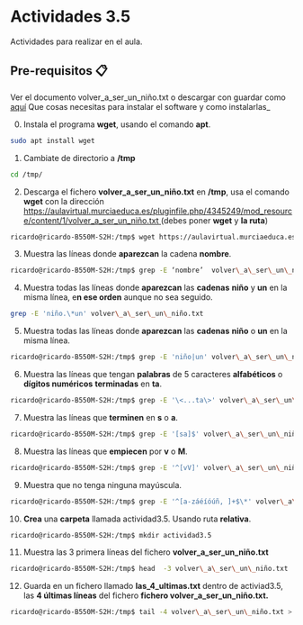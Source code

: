 # Actividades 3.5
Actividades para realizar en el aula.

## Pre-requisitos 📋
Ver el documento volver_a_ser_un_niño.txt o descargar con guardar como [aquí](volver_a_ser_un_niño.txt)
Que cosas necesitas para instalar el software y como instalarlas_

0. Instala el programa **wget**, usando el comando **apt**.
    
```sh
sudo apt install wget

```
    
1. Cambiate de directorio a **/tmp**
```sh
cd /tmp/
```
    
2. Descarga el fichero **volver_a_ser_un_niño.txt** en **/tmp**, usa el comando **wget** con la dirección [https://aulavirtual.murciaeduca.es/pluginfile.php/4345249/mod_resource/content/1/volver_a_ser_un_niño.txt ](https://aulavirtual.murciaeduca.es/pluginfile.php/4345249/mod_resource/content/1/volver_a_ser_un_niño.txt) (debes poner **wget** y **la ruta**)
```sh
ricardo@ricardo-B550M-S2H:/tmp$ wget https://aulavirtual.murciaeduca.es/pluginfile.php/4345249/mod_resource/content/1/volver_a_ser_un_ni%C3%B1o.txt

```  
3. Muestra las líneas donde **aparezcan** la cadena **nombre**.

```sh
ricardo@ricardo-B550M-S2H:/tmp$ grep -E ‘nombre’  volver\_a\_ser\_un\_niño.txt
```

4. Muestra todas las líneas donde **aparezcan** las **cadenas** **niño** y **un** en la misma línea, e**n ese orden** aunque no sea seguido.
    
```sh
grep -E 'niño.\*un' volver\_a\_ser\_un\_niño.txt
```
    
5. Muestra todas las líneas donde **aparezcan** las **cadenas** **niño** o **un** en la misma línea.
    
```sh
ricardo@ricardo-B550M-S2H:/tmp$ grep -E 'niño|un' volver\_a\_ser\_un\_niño.txt
```
    
6. Muestra las líneas que tengan **palabras** de 5 caracteres **alfabéticos** o **dígitos numéricos** **terminadas** en **ta**.
    
```sh
ricardo@ricardo-B550M-S2H:/tmp$ grep -E '\<...ta\>' volver\_a\_ser\_un\_niño.txt
```
    
7. Muestra las líneas que **terminen** en **s** o **a**.
    
```sh
ricardo@ricardo-B550M-S2H:/tmp$ grep -E '[sa]$' volver\_a\_ser\_un\_niño.txt
```
    
8. Muestra las  líneas que **empiecen** por **v** o **M**.
    
```sh
ricardo@ricardo-B550M-S2H:/tmp$ grep -E '^[vV]' volver\_a\_ser\_un\_niño.txt
```
    
9. Muestra  que no tenga ninguna mayúscula.
    
```sh
ricardo@ricardo-B550M-S2H:/tmp$ grep -E '^[a-záéíóúñ, ]+$\*' volver\_a\_ser\_un\_niño.txt
```
    
10. **Crea** una **carpeta** llamada actividad3.5. Usando ruta **relativa**.
    
```sh
ricardo@ricardo-B550M-S2H:/tmp$ mkdir actividad3.5
```

11. Muestra las 3 primera líneas del fichero **volver\_a\_ser\_un\_niño.txt**
    
```sh
ricardo@ricardo-B550M-S2H:/tmp$ head  -3 volver\_a\_ser\_un\_niño.txt
```

12. Guarda en un fichero llamado **las\_4\_ultimas.txt** dentro de activiad3.5, las **4 últimas líneas** del fichero **fichero volver\_a\_ser\_un\_niño.txt.**
    
```sh
ricardo@ricardo-B550M-S2H:/tmp$ tail -4 volver\_a\_ser\_un\_niño.txt > actividad3.5/las\_4\_ultimas.txt
```
